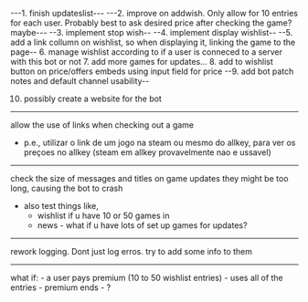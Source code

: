---1. finish updateslist---
---2. improve on addwish. Only allow for 10 entries for each user. Probably best to ask desired price after checking the game? maybe---
--3. implement stop wish--
--4. implement display wishlist--
--5. add a link collumn on wishlist, so when displaying it, linking the game to the page--
6. manage wishlist according to if a user is conneced to a server with this bot or not
7. add more games for updates...
8. add to wishlist button on price/offers embeds using input field for price
--9. add bot patch notes and default channel usability--

10. possibly create a website for the bot


---------------------------------------

allow the use of links when checking out a game
 - p.e., utilizar o link de um jogo na steam ou mesmo do allkey, para ver os preçoes no allkey (steam em allkey provavelmente nao e ussavel)

---------------------------------------------

check the size of messages and titles on game updates
they might be too long, causing the bot to crash

- also test things like, 
    - wishlist if u have 10 or 50 games in
    - news - what if u have lots of set up games for updates?

---------------------------------------------

rework logging.
Dont just log erros. try to add some info to them


----------------------------------------------------

what if:
    - a user pays premium (10 to 50 wishlist entries)
    - uses all of the entries
    - premium ends
    - ?

